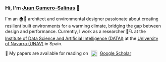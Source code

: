 ### Hi, I'm [Juan Gamero-Salinas](https://juangamero.owlstown.net/) 👋

I'm an 🏠🌳 architect and environmental designer passionate about creating resilient built environments for a warming climate, bridging the gap between design and performance. Currently, I work as a researcher 🔬🔍 at the [Institute of Data Science and Artificial Intelligence (DATAI)](https://www.unav.edu/web/instituto-de-ciencia-de-los-datos-e-inteligencia-artificial) at the [University of Navarra (UNAV)](https://www.unav.edu/) in Spain. 

📃 My papers are available for reading on <img alt="Colaboratory logo" height="20px" src="/img/colab_favicon.ico" align="center" hspace="5px"> [Google Scholar](https://scholar.google.es/citations?hl=en&user=Dw4s2AkAAAAJ)






<!--
**jgamerosalinas/jgamerosalinas** is a ✨ _special_ ✨ repository because its `README.md` (this file) appears on your GitHub profile.

Here are some ideas to get you started:

- 🔭 I’m currently working on ...
- 🌱 I’m currently learning ...
- 👯 I’m looking to collaborate on ...
- 🤔 I’m looking for help with ...
- 💬 Ask me about ...
- 📫 How to reach me: ...
- 😄 Pronouns: ...
- ⚡ Fun fact: ...
-->
